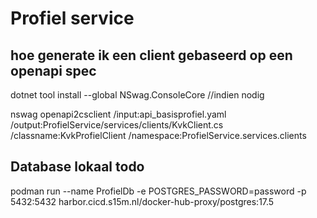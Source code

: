 # Profiel service

## hoe generate ik een client gebaseerd op een openapi spec

dotnet tool install --global NSwag.ConsoleCore //indien nodig

nswag openapi2csclient /input:api_basisprofiel.yaml /output:ProfielService/services/clients/KvkClient.cs /classname:KvkProfielClient /namespace:ProfielService.services.clients


## Database lokaal todo

podman run --name ProfielDb -e POSTGRES_PASSWORD=password -p 5432:5432 harbor.cicd.s15m.nl/docker-hub-proxy/postgres:17.5
